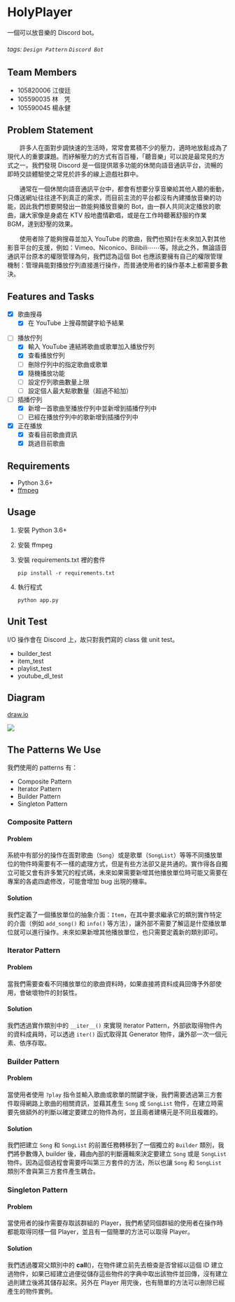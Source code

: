 # HolyPlayer

一個可以放音樂的 Discord bot。

###### tags: `Design Pattern` `Discord Bot`

## Team Members

- 105820006 江俊廷
- 105590035 林　凭
- 105590045 楊永健

## Problem Statement

&emsp;&emsp;許多人在面對步調快速的生活時，常常會累積不少的壓力，適時地放鬆成為了現代人的重要課題。而紓解壓力的方式有百百種，「聽音樂」可以說是最常見的方式之一。我們發現 Discord 是一個提供眾多功能的休閒向語音通訊平台，流暢的即時交談體驗使之常見於許多的線上遊戲社群中。

&emsp;&emsp;通常在一個休閒向語音通訊平台中，都會有想要分享音樂給其他人聽的衝動，只傳送網址往往達不到真正的需求，而目前主流的平台都沒有內建播放音樂的功能，因此我們想要開發出一款能夠播放音樂的 Bot，由一群人共同決定播放的歌曲，讓大家像是身處在 KTV 般地盡情歡唱，或是在工作時聽著舒服的作業 BGM，達到舒壓的效果。

&emsp;&emsp;使用者除了能夠搜尋並加入 YouTube 的歌曲，我們也預計在未來加入對其他影音平台的支援，例如：Vimeo、Niconico、Bilibili⋯⋯等。除此之外，無論語音通訊平台原本的權限管理為何，我們認為這個 Bot 也應該要擁有自己的權限管理機制：管理員能對播放佇列直接進行操作，而普通使用者的操作基本上都需要多數決。

## Features and Tasks

- [x] 歌曲搜尋
    - [x] 在 YouTube 上搜尋關鍵字給予結果
<!--
- [ ] 權限管理
    - [ ] 管理員所有操作
    - [ ] 只有管理員才能夠編輯播放佇列的模式
    - [ ] 普通使用者刪歌要投票
    - [ ] 普通使用者跳歌要投票
-->
- [ ] 播放佇列
    - [x] 輸入 YouTube 連結將歌曲或歌單加入播放佇列
    - [x] 查看播放佇列
    - [ ] 刪除佇列中的指定歌曲或歌單
    - [x] 隨機播放功能
    - [ ] 設定佇列歌曲數量上限
    - [ ] 設定個人最大點歌數量（超過不給加）

- [ ] 插播佇列
    - [x] 新增一首歌曲至播放佇列中並新增到插播佇列中
    - [ ] 已經在播放佇列中的歌新增到插播佇列中

- [x] 正在播放
    - [x] 查看目前歌曲資訊
    - [x] 跳過目前歌曲

## Requirements

- Python 3.6+
- [ffmpeg](https://ffmpeg.org/)

## Usage

1. 安裝 Python 3.6+
2. 安裝 ffmpeg
3. 安裝 requirements.txt 裡的套件

    ```
    pip install -r requirements.txt
    ```
4. 執行程式

    ```
    python app.py
    ```

## Unit Test

I/O 操作會在 Discord 上，故只對我們寫的 class 做 unit test。
- builder_test
- item_test
- playlist_test
- youtube_dl_test

## Diagram

[draw.io](https://drive.google.com/file/d/1-rCvsJBhQY0WDYrYn_gU33B3nHOqq_ho/view?usp=sharing)

![](https://i.imgur.com/G3eklpl.png)

## The Patterns We Use

我們使用的 patterns 有：

- Composite Pattern
- Iterator Pattern
- Builder Pattern
- Singleton Pattern

### Composite Pattern

#### Problem

系統中有部分的操作在面對歌曲（`Song`）或是歌單（`SongList`）等等不同播放單位的物件時需要有不一樣的處理方式，但是有些方法卻又是共通的。實作得各自獨立可能又會有許多繁冗的程式碼，未來如果需要新增其他播放單位時可能又需要在專案的各處四處修改，可能會增加 bug 出現的機率。

#### Solution

我們定義了一個播放單位的抽象介面：`Item`，在其中要求繼承它的類別實作特定的介面（例如 `add_song()` 和 `info()` 等方法），讓外部不需要了解這是什麼播放單位就可以進行操作。未來如果新增其他播放單位，也只需要定義新的類別即可。

### Iterator Pattern

#### Problem
當我們需要查看不同播放單位的歌曲資料時，如果直接將資料成員回傳予外部使用，會破壞物件的封裝性。

#### Solution
我們透過實作類別中的 `__iter__()` 來實現 Iterator Pattern，外部欲取得物件內的資料成員時，可以透過 `iter()` 函式取得其 Generator 物件，讓外部一次一個元素、依序存取。


### Builder Pattern

#### Problem

當使用者使用 `?play` 指令並輸入歌曲或歌單的關鍵字後，我們需要透過第三方套件取得網路上歌曲的相關資訊，並藉其產生 `Song` 或 `SongList` 物件，在建立時需要先做額外的判斷以確定要建立的物件為何，並且兩者建構元是不同且複雜的。

#### Solution

我們把建立 `Song` 和 `SongList` 的前置任務轉移到了一個獨立的 `Builder` 類別，我們將參數傳入 builder 後，藉由內部的判斷邏輯來決定要建立 `Song` 或是 `SongList` 物件。因為這個過程會需要呼叫第三方套件的方法，所以也讓 `Song` 和 `SongList` 類別不會與第三方套件產生耦合。

### Singleton Pattern

#### Problem

當使用者的操作需要存取該群組的 Player，我們希望同個群組的使用者在操作時都能取得同樣一個 Player，並且有一個簡單的方法可以取得 Player。

#### Solution

我們透過覆寫父類別中的 __call__()，在物件建立前先去檢查是否曾經以這個 ID 建立過物件，如果已經建立過便從儲存這些物件的字典中取出該物件並回傳，沒有建立過則建立後將其儲存起來。另外在 Player 用完後，也有簡單的方法可以刪除已經產生的物件實例。
